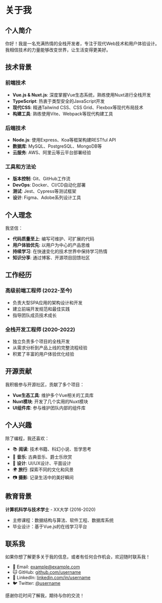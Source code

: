 # 关于我

## 个人简介

你好！我是一名充满热情的全栈开发者，专注于现代Web技术和用户体验设计。我相信技术的力量能够改变世界，让生活变得更美好。

## 技术背景

### 前端技术
- **Vue.js & Nuxt.js**: 深度掌握Vue生态系统，熟练使用Nuxt进行全栈开发
- **TypeScript**: 热衷于类型安全的JavaScript开发
- **现代CSS**: 精通Tailwind CSS、CSS Grid、Flexbox等现代布局技术
- **构建工具**: 熟练使用Vite、Webpack等现代构建工具

### 后端技术
- **Node.js**: 使用Express、Koa等框架构建RESTful API
- **数据库**: MySQL、PostgreSQL、MongoDB等
- **云服务**: AWS、阿里云等云平台部署经验

### 工具和方法论
- **版本控制**: Git、GitHub工作流
- **DevOps**: Docker、CI/CD自动化部署
- **测试**: Jest、Cypress等测试框架
- **设计**: Figma、Adobe系列设计工具

## 个人理念

我坚信：
- **代码质量至上**: 编写可维护、可扩展的代码
- **用户体验优先**: 以用户为中心的产品思维
- **持续学习**: 在快速变化的技术世界中保持学习热情
- **知识分享**: 通过博客、开源项目回馈社区

## 工作经历

### 高级前端工程师 (2022-至今)
- 负责大型SPA应用的架构设计和开发
- 建立前端开发规范和最佳实践
- 指导团队成员技术成长

### 全栈开发工程师 (2020-2022)
- 独立负责多个项目的全栈开发
- 从需求分析到产品上线的完整流程经验
- 积累了丰富的用户体验优化经验

## 开源贡献

我积极参与开源社区，贡献了多个项目：
- **Vue生态工具**: 维护多个Vue相关的工具库
- **Nuxt模块**: 开发了几个实用的Nuxt模块
- **UI组件库**: 参与维护团队内部的组件库

## 个人兴趣

除了编程，我还喜欢：
- 📚 **阅读**: 技术书籍、科幻小说、哲学思考
- 🎵 **音乐**: 古典音乐、爵士乐欣赏
- 🎨 **设计**: UI/UX设计、平面设计
- 🌍 **旅行**: 探索不同的文化和风景
- 📷 **摄影**: 记录生活中的美好瞬间

## 教育背景

**计算机科学与技术学士** - XX大学 (2016-2020)
- 主修课程：数据结构与算法、软件工程、数据库系统
- 毕业设计：基于Vue.js的在线学习平台

## 联系我

如果你想了解更多关于我的信息，或者有任何合作机会，欢迎随时联系我！

- 📧 Email: example@example.com
- 🐱 GitHub: [github.com/username](https://github.com/username)
- 💼 LinkedIn: [linkedin.com/in/username](https://linkedin.com/in/username)
- 🐦 Twitter: [@username](https://twitter.com/username)

感谢你花时间了解我，期待与你的交流！

